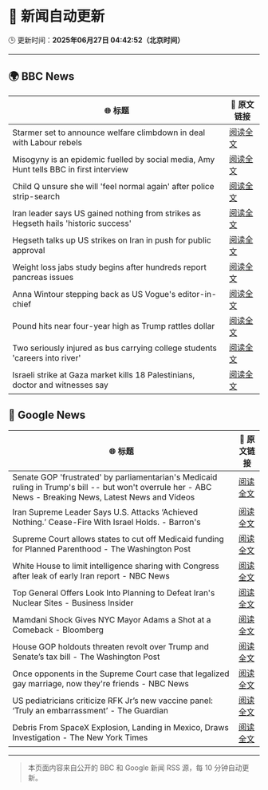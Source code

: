 # 🧠 新闻自动更新

🕒 更新时间：**2025年06月27日 04:42:52（北京时间）**

---

## 🌍 BBC News

| 🌐 标题 | 🔗 原文链接 |
|--------|-------------|
| Starmer set to announce welfare climbdown in deal with Labour rebels | [阅读全文](https://www.bbc.com/news/articles/cq6my6v81z4o) |
| Misogyny is an epidemic fuelled by social media, Amy Hunt tells BBC in first interview | [阅读全文](https://www.bbc.com/news/articles/c8d64z4rl5ro) |
| Child Q unsure she will 'feel normal again' after police strip-search | [阅读全文](https://www.bbc.com/news/articles/ce8zyjdj067o) |
| Iran leader says US gained nothing from strikes as Hegseth hails 'historic success' | [阅读全文](https://www.bbc.com/news/articles/cdjxy039ln8o) |
| Hegseth talks up US strikes on Iran in push for public approval | [阅读全文](https://www.bbc.com/news/articles/c20rd30l7l3o) |
| Weight loss jabs study begins after hundreds report pancreas issues | [阅读全文](https://www.bbc.com/news/articles/c4ged0r1n3wo) |
| Anna Wintour stepping back as US Vogue's editor-in-chief | [阅读全文](https://www.bbc.com/news/articles/cx2nerz0nn9o) |
| Pound hits near four-year high as Trump rattles dollar | [阅读全文](https://www.bbc.com/news/articles/cjrlyve8dq8o) |
| Two seriously injured as bus carrying college students 'careers into river' | [阅读全文](https://www.bbc.com/news/articles/cedgl45wqy4o) |
| Israeli strike at Gaza market kills 18 Palestinians, doctor and witnesses say | [阅读全文](https://www.bbc.com/news/articles/cly8dlzx918o) |

## 📰 Google News

| 🌐 标题 | 🔗 原文链接 |
|--------|-------------|
| Senate GOP 'frustrated' by parliamentarian's Medicaid ruling in Trump's bill -- but won't overrule her - ABC News - Breaking News, Latest News and Videos | [阅读全文](https://news.google.com/rss/articles/CBMiwAFBVV95cUxNcUJWcl9UMHY2cklrRllmdlhYRXNJVjJZRmNVbUo0ZkloVVNhb3FhXzNJaUlMVzZsS2xIdVhqNEJzTjI4ck9QSGE3N1BITy1QRGdkaTk2TXgyREprcENSaE9Bai0xbFRvUDZuVDhlZklYSHFtWEdoT1duUmU4bFdWUjhyNDJEY2FiSDBTZFltZmVyZkZVaEtSRlBOeFJySS1nbFZhdmYtZE9Fc185SjB1WDgtLWp5NXo4ZjdjSnhnTE_SAcYBQVVfeXFMT2xTMW5tUWdJX0trd0k4WEZmdUptQktNdHNfVzNySThGbnFTakx0NWJiM0lldHRBX2w2RGNwcEZ1MURIcGs1aks4dzBCYTYxRkFXTkRDOVdCNmJTYjVfR0JVTTgyZGF1bk01OVc3bnU3cW1tWlBHeVBVNlFNa0lpNUdxTk56M3A4ZldjdWgxeEZRRVdLdUJrUjhldkF2TU1tblpvZkRzcW5oNTJ4T3VidTBVUktMZnc2TlVOSmdiUERnbjcyaVJ3?oc=5) |
| Iran Supreme Leader Says U.S. Attacks ‘Achieved Nothing.’ Cease-Fire With Israel Holds. - Barron's | [阅读全文](https://news.google.com/rss/articles/CBMiigFBVV95cUxOcmUwbUloSm9DdV9vSHlzcXBDdWRGYlZmZTdNUnQzbkx6V2Z6bk53SF9LT0o3V3lUTWQ4VkNsdmZuVjB0WDJrNndJS3V2MXFnbmZjQVFBQXZ2emVnZHBlVGZIT1h2VnhEY3h1ajlTbUFCeXdRSm5oYUVZWmZxSzlZYnF0aDN5RGZfM1E?oc=5) |
| Supreme Court allows states to cut off Medicaid funding for Planned Parenthood - The Washington Post | [阅读全文](https://news.google.com/rss/articles/CBMirAFBVV95cUxNaTVkM1JjaVhXWmlybmFtX3hnSS1BNEwtVnlpQ3ZsVzBZNU5IYmhGbnRrSUgyaTZQeElCZTJET2pRa1ZhSnRyVUo0RWxDYlJmdFg1ODRXWEE1VjFCblozWTg0clpHS3hXamdKVkstUkZLNUJHZUh4RG9CUXpPU0hwbXNaSzdKeENBZXljVVlQMmFiSnZsOGQyQVc4MG9SOHlURkpUZEdveXB6M1F5?oc=5) |
| White House to limit intelligence sharing with Congress after leak of early Iran report - NBC News | [阅读全文](https://news.google.com/rss/articles/CBMitwFBVV95cUxNZUl1OThLSGxSWFBtWjlKeDN6eTJTZDR3elczUmVTc1ZTUUJUWXZSaWMzRmM0c0dJbmxmX3hEcjFMNF9Zb3A5bWJBM2Jrc0FaR0tvLXRVZFdObm5lb3FDb2VBOHRONmdXQ2llS25jZGdNN0FXRmtzQ0JLRGJtNjRVdXFKa3BrRnBQS2JXSEo2b0k2aUpqX0FaOUc5ZE5wQXlrTGhCN3B5OUJaRHhFcExHMVRqYS1IQk0?oc=5) |
| Top General Offers Look Into Planning to Defeat Iran's Nuclear Sites - Business Insider | [阅读全文](https://news.google.com/rss/articles/CBMingFBVV95cUxNbnVRNmNlZmNCYjJsdWZnX2lBNjNjV1M5eVJ0Um13STQ4dHNNb0JQQ2ltMnFQZklMRXpFb0Z4NXhIMXJoa2QxVmZRS19GNTd3cmpqZUtteEZVVVZISjBOTXFuTWFFZWlFT19sZjl0YWdzRHkzbHZIaExGN2RvTS1YVk52SXRYWW9qcEZuSGhlTjFGMHhIUHJGekVCcDNxdw?oc=5) |
| Mamdani Shock Gives NYC Mayor Adams a Shot at a Comeback - Bloomberg | [阅读全文](https://news.google.com/rss/articles/CBMitwFBVV95cUxOQ2ZxNWJfSzc3OUllMzl5emhPcWk3NGtXQUlWQ1BRUHUwZF9KWWx0MGw2YUNPS2R1WWRZcXhUMU1fZTJiZXJkVWxrSndhb054Z18tUS0tSnRSQWtsNzRoNFd6bDZmWXhhVDJBOFd6S1U2cWZaMVdralZPTXRoUUlJclNxR2RtRjR5b1NrVEF3UjJ0aW9MeGlrZlJpUFVyam9qSmxPQVdLaDlHTFo0QUJxZW5mWk80UHM?oc=5) |
| House GOP holdouts threaten revolt over Trump and Senate’s tax bill - The Washington Post | [阅读全文](https://news.google.com/rss/articles/CBMijwFBVV95cUxOeTZuVENoTlF2eFJQeDBSRy1KODhOazlDUF93VFMwVDZtWjRsY1lzSm1UdlBncVF2ZUNZN3NRWWFyZUY2NmNOTkMxQUd1aWdVSHVweUFOc1llWnV0cm55WkJmczB0UFMyaWhVY3dPN05WWHZ4b0d3R01tTWVCUXZfMU9FR01oUTRPQk1BTVZyYw?oc=5) |
| Once opponents in the Supreme Court case that legalized gay marriage, now they're friends - NBC News | [阅读全文](https://news.google.com/rss/articles/CBMitgFBVV95cUxQNkFWZ0dBcnF2M0RmZExmQ0ptSjd5RE1UTGtjcndOQWs5b0ZHcVZDQ0JFRTFZcHYtNWdqbjR0aWIxMm1sOHZuVkgyWUdiTXdJM3Jfb2tETUlrdXQ2eEE2UWlrdTJQM3pTVEdtajEwOW1oN3dWM0FqVEg0azFIWEx6YkhzbEtqMkhBeVA5VUNRVHFnek42Z3g2VTVFdXF6eTVUdTA5bml2cEEwY2loeWhfZE8zS2R4d9IBVkFVX3lxTE9JWm1vOHY5cUNoS3NLMHJxVERFUzl6NWxRVUYyM0o2MHNjU0ZxRUhMeDVUa3o0d2laNFFsM1gtNmk3eThXYnNLVjFpSVVBSUZJTDlGRURB?oc=5) |
| US pediatricians criticize RFK Jr’s new vaccine panel: ‘Truly an embarrassment’ - The Guardian | [阅读全文](https://news.google.com/rss/articles/CBMihgFBVV95cUxONTk4cEtVU3V4Y1J2UkNVWUFvY3JrenhDNDNib0U5MnhSZHZCUkhqQXdhZkFfbFpGdVIwS1pvWndYenQxWERXd0plV1AyTGpNZ3lIVm92a1JydDdmbmNPcDhZc1RaZm44Q3kzNDRuNDhYQzY4d2VRQVV2dkhhQmNzYTRLbGJfZw?oc=5) |
| Debris From SpaceX Explosion, Landing in Mexico, Draws Investigation - The New York Times | [阅读全文](https://news.google.com/rss/articles/CBMikAFBVV95cUxPM20wQnVrNWdxWVpuYU12eTZtbjZycTltLWd6Zm42M2FMRzdManRtVHZqZnpVQ3lMUWhnNTVKRThrSllIOWJQYUhrcGk0ZGNLWmJKd3FIaV9LT2gyM0Y1TTdFMVF6QlVFVWg0Wk95TTJPYU1FQ0l3cVVDYU5LQWJWNGVRc0JNMmlaS1pRRmFJSTc?oc=5) |

---
> 本页面内容来自公开的 BBC 和 Google 新闻 RSS 源，每 10 分钟自动更新。